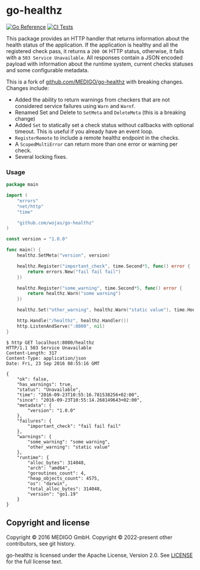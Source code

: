 # go-healthz

[![Go Reference](https://pkg.go.dev/badge/github.com/wojas/go-healthz.svg)](https://pkg.go.dev/github.com/wojas/go-healthz)
[![CI Tests](https://github.com/wojas/go-healthz/actions/workflows/go.yml/badge.svg)](https://github.com/wojas/go-healthz/actions/workflows/go.yml)

This package provides an HTTP handler that returns information about the health status of the application. If the application is healthy and all the registered check pass, it returns a `200 OK` HTTP status, otherwise, it fails with a `503 Service Unavailable`. All responses contain a JSON encoded payload with information about the runtime system, current checks statuses and some configurable metadata.

This is a fork of [github.com/MEDIGO/go-healthz](https://github.com/MEDIGO/go-healthz) with breaking changes. Changes include:

- Added the ability to return warnings from checkers that are not considered service failures using `Warn` and `Warnf`.
- Renamed Set and Delete to `SetMeta` and `DeleteMeta` (this is a breaking change)
- Added `Set` to statically set a check status without callbacks with optional timeout. This is useful if you already have an event loop.
- `RegisterRemote` to include a remote healthz endpoint in the checks.
- A `ScopedMultiError` can return more than one error or warning per check.
- Several locking fixes.


### Usage

```go
package main

import (
	"errors"
	"net/http"
	"time"

	"github.com/wojas/go-healthz"
)

const version = "1.0.0"

func main() {
	healthz.SetMeta("version", version)

	healthz.Register("important_check", time.Second*5, func() error {
		return errors.New("fail fail fail")
	})

	healthz.Register("some_warning", time.Second*5, func() error {
		return healthz.Warn("some warning")
	})

	healthz.Set("other_warning", healthz.Warn("static value"), time.Hour)

	http.Handle("/healthz", healthz.Handler())
	http.ListenAndServe(":8000", nil)
}
```

```
$ http GET localhost:8000/healthz
HTTP/1.1 503 Service Unavailable
Content-Length: 317
Content-Type: application/json
Date: Fri, 23 Sep 2016 08:55:16 GMT

{
    "ok": false,
    "has_warnings": true,
    "status": "Unavailable",
    "time": "2016-09-23T10:55:16.781538256+02:00",
    "since": "2016-09-23T10:55:14.268149643+02:00",
    "metadata": {
        "version": "1.0.0"
    },
    "failures": {
        "important_check": "fail fail fail"
    },
    "warnings": {
        "some_warning": "some warning",
        "other_warning": "static value"
    },
    "runtime": {
        "alloc_bytes": 314048,
        "arch": "amd64",
        "goroutines_count": 4,
        "heap_objects_count": 4575,
        "os": "darwin",
        "total_alloc_bytes": 314048,
        "version": "go1.19"
    }
}
```

## Copyright and license

Copyright © 2016 MEDIGO GmbH.
Copyright © 2022-present other contributors, see git history.

go-healthz is licensed under the Apache License, Version 2.0. See [LICENSE](LICENSE) for the full license text.
